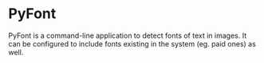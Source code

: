 # PyFont

PyFont is a command-line application to detect fonts of text in images. It can be configured to include fonts existing in the system (eg. paid ones) as well.
